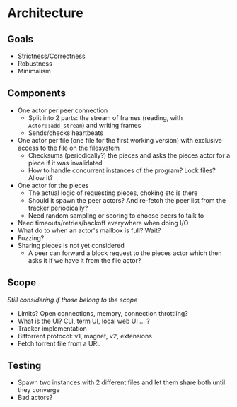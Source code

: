 # Architecture

## Goals

- Strictness/Correctness
- Robustness
- Minimalism

## Components

- One actor per peer connection
  * Split into 2 parts: the stream of frames (reading, with `Actor::add_stream`) and writing frames 
  * Sends/checks heartbeats
- One actor per file (one file for the first working version) with exclusive access to the file on the filesystem
  * Checksums (periodically?) the pieces and asks the pieces actor for a piece if it was invalidated
  * How to handle concurrent instances of the program? Lock files? Allow it?
- One actor for the pieces
  * The actual logic of requesting pieces, choking etc is there
  * Should it spawn the peer actors? And re-fetch the peer list from the tracker periodically?
  * Need random sampling or scoring to choose peers to talk to
- Need timeouts/retries/backoff everywhere when doing I/O
- What do to when an actor's mailbox is full? Wait?
- Fuzzing?
- Sharing pieces is not yet considered
  * A peer can forward a block request to the pieces actor which then asks it if we have it from the file actor?

## Scope

*Still considering if those belong to the scope*

- Limits? Open connections, memory, connection throttling?
- What is the UI? CLI, term UI, local web UI ... ?
- Tracker implementation
- Bittorrent protocol: v1, magnet, v2, extensions
- Fetch torrent file from a URL

## Testing

- Spawn two instances with 2 different files and let them share both until they converge
- Bad actors?

